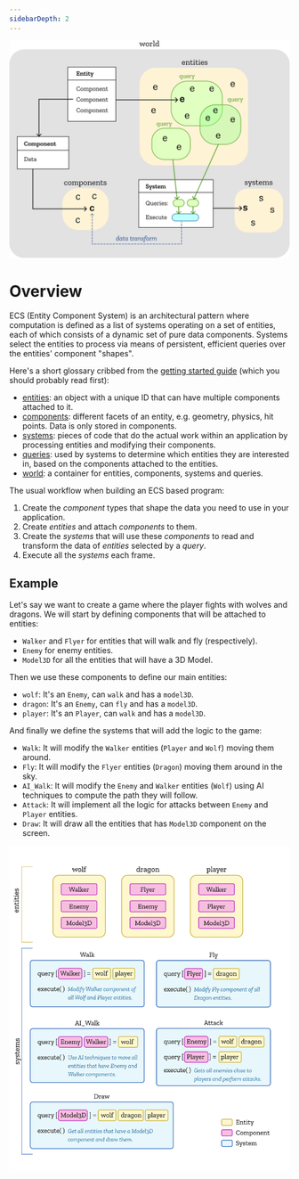 ```yaml
---
sidebarDepth: 2
---
```


![ECS architecture](./images/architecture.svg)

# Overview

ECS (Entity Component System) is an architectural pattern where computation is defined as a list of systems operating on a set of entities, each of which consists of a dynamic set of pure data components.  Systems select the entities to process via means of persistent, efficient queries over the entities' component "shapes".

Here's a short glossary cribbed from the [getting started guide](../getting-started) (which you should probably read first):
- [entities](./entities): an object with a unique ID that can have multiple components attached to it.
- [components](./components): different facets of an entity, e.g. geometry, physics, hit points. Data is only stored in components.
- [systems](./systems): pieces of code that do the actual work within an application by processing entities and modifying their components.
- [queries](./queries): used by systems to determine which entities they are interested in, based on the components attached to the entities.
- [world](./world): a container for entities, components, systems and queries.

The usual workflow when building an ECS based program:
1. Create the *component* types that shape the data you need to use in your application.
2. Create *entities* and attach *components* to them.
3. Create the *systems* that will use these *components* to read and transform the data of *entities* selected by a *query*.
4. Execute all the *systems* each frame.

## Example

Let's say we want to create a game where the player fights with wolves and dragons.
We will start by defining components that will be attached to entities:
- `Walker` and `Flyer` for entities that will walk and fly (respectively).
- `Enemy` for enemy entities.
- `Model3D` for all the entities that will have a 3D Model.

Then we use these components to define our main entities:
- `wolf`: It's an `Enemy`, can `walk` and has a `model3D`.
- `dragon`: It's an `Enemy`, can `fly` and has a `model3D`.
- `player`: It's an `Player`, can `walk` and has a `model3D`.

And finally we define the systems that will add the logic to the game:
- `Walk`: It will modify the `Walker` entities (`Player` and `Wolf`) moving them around.
- `Fly`: It will modify the `Flyer` entities (`Dragon`) moving them around in the sky.
- `AI_Walk`: It will modify the `Enemy` and `Walker` entities (`Wolf`) using AI techniques to compute the path they will follow.
- `Attack`: It will implement all the logic for attacks between `Enemy` and `Player` entities.
- `Draw`: It will draw all the entities that has `Model3D` component on the screen.

![Wolves and dragons example](./images/dragons.svg)
